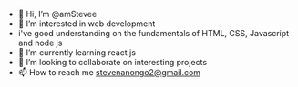 - 👋 Hi, I’m @amStevee
- 👀 I’m interested in web development
- i've good understanding on the fundamentals of HTML, CSS, Javascript and node js
- 🌱 I’m currently learning react js
- 💞️ I’m looking to collaborate on interesting projects
- 📫 How to reach me stevenanongo2@gmail.com
